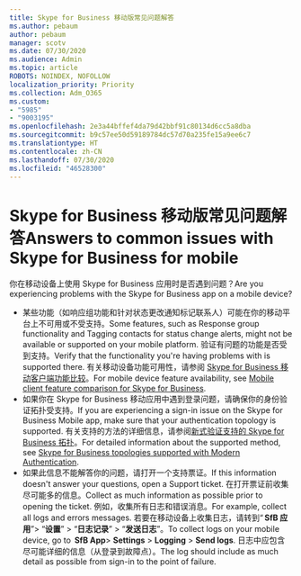 ```yaml
---
title: Skype for Business 移动版常见问题解答
ms.author: pebaum
author: pebaum
manager: scotv
ms.date: 07/30/2020
ms.audience: Admin
ms.topic: article
ROBOTS: NOINDEX, NOFOLLOW
localization_priority: Priority
ms.collection: Adm_O365
ms.custom:
- "5985"
- "9003195"
ms.openlocfilehash: 2e3a44bffef4da79d42bbf91c80134d6cc5a8dba
ms.sourcegitcommit: b9c57ee50d59189784dc57d70a235fe15a9ee6c7
ms.translationtype: HT
ms.contentlocale: zh-CN
ms.lasthandoff: 07/30/2020
ms.locfileid: "46528300"
---
```

# <a name="answers-to-common-issues-with-skype-for-business-for-mobile"></a><span data-ttu-id="eb77e-102">Skype for Business 移动版常见问题解答</span><span class="sxs-lookup"><span data-stu-id="eb77e-102">Answers to common issues with Skype for Business for mobile</span></span>

<span data-ttu-id="eb77e-103">你在移动设备上使用 Skype for Business 应用时是否遇到问题？</span><span class="sxs-lookup"><span data-stu-id="eb77e-103">Are you experiencing problems with the Skype for Business app on a mobile device?</span></span>

- <span data-ttu-id="eb77e-104">某些功能（如响应组功能和针对状态更改通知标记联系人）可能在你的移动平台上不可用或不受支持。</span><span class="sxs-lookup"><span data-stu-id="eb77e-104">Some features, such as Response group functionality and Tagging contacts for status change alerts, might not be available or supported on your mobile platform.</span></span> <span data-ttu-id="eb77e-105">验证有问题的功能是否受到支持。</span><span class="sxs-lookup"><span data-stu-id="eb77e-105">Verify that the functionality you're having problems with is supported there.</span></span> <span data-ttu-id="eb77e-106">有关移动设备功能可用性，请参阅 [Skype for Business 移动客户端功能比较](https://technet.microsoft.com/library/Dn951412.aspx)。</span><span class="sxs-lookup"><span data-stu-id="eb77e-106">For mobile device feature availability, see [Mobile client feature comparison for Skype for Business](https://technet.microsoft.com/library/Dn951412.aspx).</span></span>
- <span data-ttu-id="eb77e-107">如果你在 Skype for Business 移动应用中遇到登录问题，请确保你的身份验证拓扑受支持。</span><span class="sxs-lookup"><span data-stu-id="eb77e-107">If you are experiencing a sign-in issue on the Skype for Business Mobile app, make sure that your authentication topology is supported.</span></span> <span data-ttu-id="eb77e-108">有关支持的方法的详细信息，请参阅[新式验证支持的 Skype for Business 拓扑](https://docs.microsoft.com/skypeforbusiness/plan-your-deployment/modern-authentication/topologies-supported)。</span><span class="sxs-lookup"><span data-stu-id="eb77e-108">For detailed information about the supported method, see [Skype for Business topologies supported with Modern Authentication](https://docs.microsoft.com/skypeforbusiness/plan-your-deployment/modern-authentication/topologies-supported).</span></span>  
- <span data-ttu-id="eb77e-109">如果此信息不能解答你的问题，请打开一个支持票证。</span><span class="sxs-lookup"><span data-stu-id="eb77e-109">If this information doesn't answer your questions, open a Support ticket.</span></span> <span data-ttu-id="eb77e-110">在打开票证前收集尽可能多的信息。</span><span class="sxs-lookup"><span data-stu-id="eb77e-110">Collect as much information as possible prior to opening the ticket.</span></span> <span data-ttu-id="eb77e-111">例如，收集所有日志和错误消息。</span><span class="sxs-lookup"><span data-stu-id="eb77e-111">For example, collect all logs and errors messages.</span></span> <span data-ttu-id="eb77e-112">若要在移动设备上收集日志，请转到“ **SfB 应用**”>  “**设置**” >  “**日志记录**” >  “**发送日志**”。</span><span class="sxs-lookup"><span data-stu-id="eb77e-112">To collect logs on your mobile device, go to  **SfB App**>  **Settings** >  **Logging** >  **Send logs**.</span></span> <span data-ttu-id="eb77e-113">日志中应包含尽可能详细的信息（从登录到故障点）。</span><span class="sxs-lookup"><span data-stu-id="eb77e-113">The log should include as much detail as possible from sign-in to the point of failure.</span></span>
